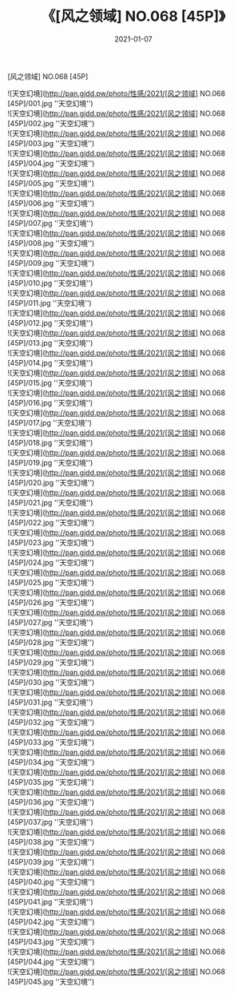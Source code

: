 ﻿---
layout: post
title:  《[风之领域] NO.068 [45P]》
date:   2021-01-07
img: http://pan.gjdd.pw/photo/性感/2021/[风之领域] NO.068 [45P]/000.jpg
categories: [美女, 性感, 泳衣]
---

[风之领域] NO.068 [45P]



![天空幻境](http://pan.gjdd.pw/photo/性感/2021/[风之领域] NO.068 [45P]/001.jpg ''天空幻境'') <br>
![天空幻境](http://pan.gjdd.pw/photo/性感/2021/[风之领域] NO.068 [45P]/002.jpg ''天空幻境'') <br>
![天空幻境](http://pan.gjdd.pw/photo/性感/2021/[风之领域] NO.068 [45P]/003.jpg ''天空幻境'') <br>
![天空幻境](http://pan.gjdd.pw/photo/性感/2021/[风之领域] NO.068 [45P]/004.jpg ''天空幻境'') <br>
![天空幻境](http://pan.gjdd.pw/photo/性感/2021/[风之领域] NO.068 [45P]/005.jpg ''天空幻境'') <br>
![天空幻境](http://pan.gjdd.pw/photo/性感/2021/[风之领域] NO.068 [45P]/006.jpg ''天空幻境'') <br>
![天空幻境](http://pan.gjdd.pw/photo/性感/2021/[风之领域] NO.068 [45P]/007.jpg ''天空幻境'') <br>
![天空幻境](http://pan.gjdd.pw/photo/性感/2021/[风之领域] NO.068 [45P]/008.jpg ''天空幻境'') <br>
![天空幻境](http://pan.gjdd.pw/photo/性感/2021/[风之领域] NO.068 [45P]/009.jpg ''天空幻境'') <br>
![天空幻境](http://pan.gjdd.pw/photo/性感/2021/[风之领域] NO.068 [45P]/010.jpg ''天空幻境'') <br>
![天空幻境](http://pan.gjdd.pw/photo/性感/2021/[风之领域] NO.068 [45P]/011.jpg ''天空幻境'') <br>
![天空幻境](http://pan.gjdd.pw/photo/性感/2021/[风之领域] NO.068 [45P]/012.jpg ''天空幻境'') <br>
![天空幻境](http://pan.gjdd.pw/photo/性感/2021/[风之领域] NO.068 [45P]/013.jpg ''天空幻境'') <br>
![天空幻境](http://pan.gjdd.pw/photo/性感/2021/[风之领域] NO.068 [45P]/014.jpg ''天空幻境'') <br>
![天空幻境](http://pan.gjdd.pw/photo/性感/2021/[风之领域] NO.068 [45P]/015.jpg ''天空幻境'') <br>
![天空幻境](http://pan.gjdd.pw/photo/性感/2021/[风之领域] NO.068 [45P]/016.jpg ''天空幻境'') <br>
![天空幻境](http://pan.gjdd.pw/photo/性感/2021/[风之领域] NO.068 [45P]/017.jpg ''天空幻境'') <br>
![天空幻境](http://pan.gjdd.pw/photo/性感/2021/[风之领域] NO.068 [45P]/018.jpg ''天空幻境'') <br>
![天空幻境](http://pan.gjdd.pw/photo/性感/2021/[风之领域] NO.068 [45P]/019.jpg ''天空幻境'') <br>
![天空幻境](http://pan.gjdd.pw/photo/性感/2021/[风之领域] NO.068 [45P]/020.jpg ''天空幻境'') <br>
![天空幻境](http://pan.gjdd.pw/photo/性感/2021/[风之领域] NO.068 [45P]/021.jpg ''天空幻境'') <br>
![天空幻境](http://pan.gjdd.pw/photo/性感/2021/[风之领域] NO.068 [45P]/022.jpg ''天空幻境'') <br>
![天空幻境](http://pan.gjdd.pw/photo/性感/2021/[风之领域] NO.068 [45P]/023.jpg ''天空幻境'') <br>
![天空幻境](http://pan.gjdd.pw/photo/性感/2021/[风之领域] NO.068 [45P]/024.jpg ''天空幻境'') <br>
![天空幻境](http://pan.gjdd.pw/photo/性感/2021/[风之领域] NO.068 [45P]/025.jpg ''天空幻境'') <br>
![天空幻境](http://pan.gjdd.pw/photo/性感/2021/[风之领域] NO.068 [45P]/026.jpg ''天空幻境'') <br>
![天空幻境](http://pan.gjdd.pw/photo/性感/2021/[风之领域] NO.068 [45P]/027.jpg ''天空幻境'') <br>
![天空幻境](http://pan.gjdd.pw/photo/性感/2021/[风之领域] NO.068 [45P]/028.jpg ''天空幻境'') <br>
![天空幻境](http://pan.gjdd.pw/photo/性感/2021/[风之领域] NO.068 [45P]/029.jpg ''天空幻境'') <br>
![天空幻境](http://pan.gjdd.pw/photo/性感/2021/[风之领域] NO.068 [45P]/030.jpg ''天空幻境'') <br>
![天空幻境](http://pan.gjdd.pw/photo/性感/2021/[风之领域] NO.068 [45P]/031.jpg ''天空幻境'') <br>
![天空幻境](http://pan.gjdd.pw/photo/性感/2021/[风之领域] NO.068 [45P]/032.jpg ''天空幻境'') <br>
![天空幻境](http://pan.gjdd.pw/photo/性感/2021/[风之领域] NO.068 [45P]/033.jpg ''天空幻境'') <br>
![天空幻境](http://pan.gjdd.pw/photo/性感/2021/[风之领域] NO.068 [45P]/034.jpg ''天空幻境'') <br>
![天空幻境](http://pan.gjdd.pw/photo/性感/2021/[风之领域] NO.068 [45P]/035.jpg ''天空幻境'') <br>
![天空幻境](http://pan.gjdd.pw/photo/性感/2021/[风之领域] NO.068 [45P]/036.jpg ''天空幻境'') <br>
![天空幻境](http://pan.gjdd.pw/photo/性感/2021/[风之领域] NO.068 [45P]/037.jpg ''天空幻境'') <br>
![天空幻境](http://pan.gjdd.pw/photo/性感/2021/[风之领域] NO.068 [45P]/038.jpg ''天空幻境'') <br>
![天空幻境](http://pan.gjdd.pw/photo/性感/2021/[风之领域] NO.068 [45P]/039.jpg ''天空幻境'') <br>
![天空幻境](http://pan.gjdd.pw/photo/性感/2021/[风之领域] NO.068 [45P]/040.jpg ''天空幻境'') <br>
![天空幻境](http://pan.gjdd.pw/photo/性感/2021/[风之领域] NO.068 [45P]/041.jpg ''天空幻境'') <br>
![天空幻境](http://pan.gjdd.pw/photo/性感/2021/[风之领域] NO.068 [45P]/042.jpg ''天空幻境'') <br>
![天空幻境](http://pan.gjdd.pw/photo/性感/2021/[风之领域] NO.068 [45P]/043.jpg ''天空幻境'') <br>
![天空幻境](http://pan.gjdd.pw/photo/性感/2021/[风之领域] NO.068 [45P]/044.jpg ''天空幻境'') <br>
![天空幻境](http://pan.gjdd.pw/photo/性感/2021/[风之领域] NO.068 [45P]/045.jpg ''天空幻境'') <br>